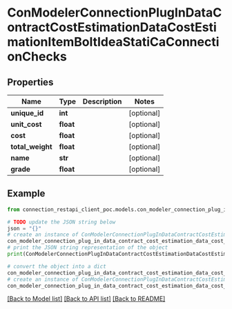 # ConModelerConnectionPlugInDataContractCostEstimationDataCostEstimationItemBoltIdeaStatiCaConnectionChecks


## Properties

Name | Type | Description | Notes
------------ | ------------- | ------------- | -------------
**unique_id** | **int** |  | [optional] 
**unit_cost** | **float** |  | [optional] 
**cost** | **float** |  | [optional] 
**total_weight** | **float** |  | [optional] 
**name** | **str** |  | [optional] 
**grade** | **float** |  | [optional] 

## Example

```python
from connection_restapi_client_poc.models.con_modeler_connection_plug_in_data_contract_cost_estimation_data_cost_estimation_item_bolt_idea_stati_ca_connection_checks import ConModelerConnectionPlugInDataContractCostEstimationDataCostEstimationItemBoltIdeaStatiCaConnectionChecks

# TODO update the JSON string below
json = "{}"
# create an instance of ConModelerConnectionPlugInDataContractCostEstimationDataCostEstimationItemBoltIdeaStatiCaConnectionChecks from a JSON string
con_modeler_connection_plug_in_data_contract_cost_estimation_data_cost_estimation_item_bolt_idea_stati_ca_connection_checks_instance = ConModelerConnectionPlugInDataContractCostEstimationDataCostEstimationItemBoltIdeaStatiCaConnectionChecks.from_json(json)
# print the JSON string representation of the object
print(ConModelerConnectionPlugInDataContractCostEstimationDataCostEstimationItemBoltIdeaStatiCaConnectionChecks.to_json())

# convert the object into a dict
con_modeler_connection_plug_in_data_contract_cost_estimation_data_cost_estimation_item_bolt_idea_stati_ca_connection_checks_dict = con_modeler_connection_plug_in_data_contract_cost_estimation_data_cost_estimation_item_bolt_idea_stati_ca_connection_checks_instance.to_dict()
# create an instance of ConModelerConnectionPlugInDataContractCostEstimationDataCostEstimationItemBoltIdeaStatiCaConnectionChecks from a dict
con_modeler_connection_plug_in_data_contract_cost_estimation_data_cost_estimation_item_bolt_idea_stati_ca_connection_checks_from_dict = ConModelerConnectionPlugInDataContractCostEstimationDataCostEstimationItemBoltIdeaStatiCaConnectionChecks.from_dict(con_modeler_connection_plug_in_data_contract_cost_estimation_data_cost_estimation_item_bolt_idea_stati_ca_connection_checks_dict)
```
[[Back to Model list]](../README.md#documentation-for-models) [[Back to API list]](../README.md#documentation-for-api-endpoints) [[Back to README]](../README.md)


